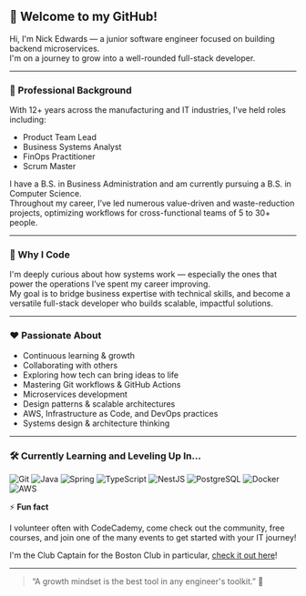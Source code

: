 ## 👋 Welcome to my GitHub!

Hi, I'm Nick Edwards — a junior software engineer focused on building backend microservices.  
I'm on a journey to grow into a well-rounded full-stack developer.

---

### 💼 Professional Background

With 12+ years across the manufacturing and IT industries, I've held roles including:
- Product Team Lead  
- Business Systems Analyst  
- FinOps Practitioner  
- Scrum Master  

I have a B.S. in Business Administration and am currently pursuing a B.S. in Computer Science.  
Throughout my career, I’ve led numerous value-driven and waste-reduction projects, optimizing workflows for cross-functional teams of 5 to 30+ people.

---

### 🧠 Why I Code

I'm deeply curious about how systems work — especially the ones that power the operations I’ve spent my career improving.  
My goal is to bridge business expertise with technical skills, and become a versatile full-stack developer who builds scalable, impactful solutions.

---

### ❤️ Passionate About
- Continuous learning & growth  
- Collaborating with others  
- Exploring how tech can bring ideas to life
- Mastering Git workflows & GitHub Actions
- Microservices development 
- Design patterns & scalable architectures  
- AWS, Infrastructure as Code, and DevOps practices  
- Systems design & architecture thinking  

---

### 🛠️ Currently Learning and Leveling Up In...
![Git](https://img.shields.io/badge/Git-F05032?style=for-the-badge&logo=git&logoColor=white)
![Java](https://img.shields.io/badge/Java-007396?style=for-the-badge&logo=java&logoColor=white)
![Spring](https://img.shields.io/badge/Spring-6DB33F?style=for-the-badge&logo=spring&logoColor=white)
![TypeScript](https://img.shields.io/badge/TypeScript-007ACC?style=for-the-badge&logo=typescript&logoColor=white)
![NestJS](https://img.shields.io/badge/NestJS-E0234E?style=for-the-badge&logo=nestjs&logoColor=white)
![PostgreSQL](https://img.shields.io/badge/PostgreSQL-4169E1?style=for-the-badge&logo=postgresql&logoColor=white)
![Docker](https://img.shields.io/badge/Docker-2496ED?style=for-the-badge&logo=docker&logoColor=white)
![AWS](https://img.shields.io/badge/AWS-232F3E?style=for-the-badge&logo=amazonaws&logoColor=white)

⚡ **Fun fact**

I volunteer often with CodeCademy, come check out the community, free courses, and join one of the many events to get started with your IT journey!

I'm the Club Captain for the Boston Club in particular, [check it out here](https://community.codecademy.com/c/boston/)!



---

> “A growth mindset is the best tool in any engineer's toolkit.” 🌱

<!--
**nedwardzz/nedwardzz** is a ✨ _special_ ✨ repository because its `README.md` (this file) appears on your GitHub profile.

Here are some ideas to get you started:

- 🔭 I’m currently working on ...
- 🌱 I’m currently learning ...
- 👯 I’m looking to collaborate on ...
- 🤔 I’m looking for help with ...
- 💬 Ask me about ...
- 📫 How to reach me: ...
- 😄 Pronouns: ...
- ⚡ Fun fact: ...
-->


